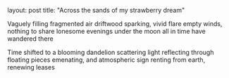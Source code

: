 layout: post
title: "Across the sands of my strawberry dream"


Vaguely filling fragmented air
driftwood sparking, vivid flare
empty winds, nothing to share
lonesome evenings under the moon
all in time have wandered there



Time shifted to a blooming dandelion
scattering light reflecting through floating pieces
emenating, and atmospheric sign
renting from earth, renewing leases
